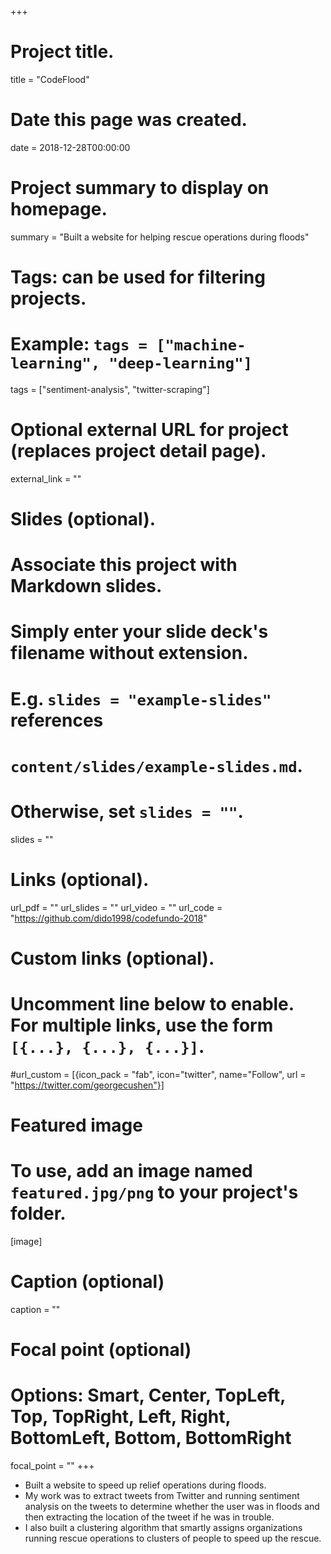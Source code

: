 +++
# Project title.
title = "CodeFlood"

# Date this page was created.
date = 2018-12-28T00:00:00

# Project summary to display on homepage.
summary = "Built a website for helping rescue operations during floods"

# Tags: can be used for filtering projects.
# Example: `tags = ["machine-learning", "deep-learning"]`
tags = ["sentiment-analysis", "twitter-scraping"]

# Optional external URL for project (replaces project detail page).
external_link = ""

# Slides (optional).
#   Associate this project with Markdown slides.
#   Simply enter your slide deck's filename without extension.
#   E.g. `slides = "example-slides"` references 
#   `content/slides/example-slides.md`.
#   Otherwise, set `slides = ""`.
slides = ""

# Links (optional).
url_pdf = ""
url_slides = ""
url_video = ""
url_code = "https://github.com/dido1998/codefundo-2018"

# Custom links (optional).
#   Uncomment line below to enable. For multiple links, use the form `[{...}, {...}, {...}]`.
#url_custom = [{icon_pack = "fab", icon="twitter", name="Follow", url = "https://twitter.com/georgecushen"}]

# Featured image
# To use, add an image named `featured.jpg/png` to your project's folder. 
[image]
  # Caption (optional)
  caption = ""
  
  # Focal point (optional)
  # Options: Smart, Center, TopLeft, Top, TopRight, Left, Right, BottomLeft, Bottom, BottomRight
  focal_point = ""
+++

<ul>
<li> Built a website to speed up relief operations during floods.</li>
<li> My work was to extract tweets from Twitter and running sentiment analysis on the tweets to determine whether the user was in floods and then extracting the location of the tweet if he was in trouble.</li>
<li> I also built a clustering algorithm that smartly assigns organizations running rescue operations to clusters of people to speed up the rescue.</li>
</ul>


